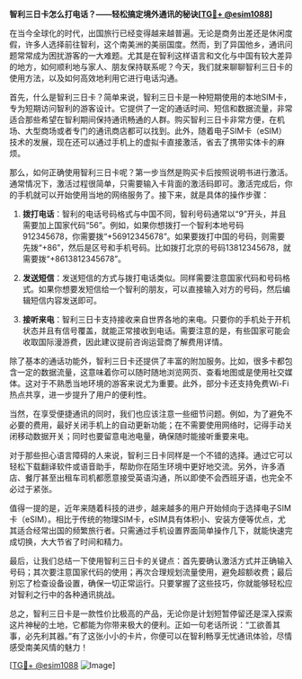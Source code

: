**智利三日卡怎么打电话？——轻松搞定境外通讯的秘诀[[TG💪+ @esim1088](https://t.me/s/esim1088)]**

在当今全球化的时代，出国旅行已经变得越来越普遍。无论是商务出差还是休闲度假，许多人选择前往智利，这个南美洲的美丽国度。然而，到了异国他乡，通讯问题常常成为困扰游客的一大难题。尤其是在智利这样语言和文化与中国有较大差异的地方，如何顺利地与家人、朋友保持联系呢？今天，我们就来聊聊智利三日卡的使用方法，以及如何高效地利用它进行电话沟通。

首先，什么是智利三日卡？简单来说，智利三日卡是一种短期使用的本地SIM卡，专为短期访问智利的游客设计。它提供了一定的通话时间、短信和数据流量，非常适合那些希望在智利期间保持通讯畅通的人群。购买智利三日卡非常方便，在机场、大型商场或者专门的通讯商店都可以找到。此外，随着电子SIM卡（eSIM）技术的发展，现在还可以通过手机上的虚拟卡直接激活，省去了携带实体卡的麻烦。

那么，如何正确使用智利三日卡呢？第一步当然是购买卡后按照说明书进行激活。通常情况下，激活过程很简单，只需要输入卡背面的激活码即可。激活完成后，你的手机就可以开始使用当地的网络服务了。接下来，就是具体的操作步骤：

1. **拨打电话**：智利的电话号码格式与中国不同，智利号码通常以“9”开头，并且需要加上国家代码“56”。例如，如果你想拨打一个智利本地号码912345678，你需要拨“+56912345678”。如果要拨打中国的号码，则需要先拨“+86”，然后是区号和手机号码。比如拨打北京的号码13812345678，就需要拨“+8613812345678”。

2. **发送短信**：发送短信的方式与拨打电话类似。同样需要注意国家代码和号码格式。如果你想要发短信给一个智利的朋友，可以直接输入对方的号码，然后编辑短信内容发送即可。

3. **接听来电**：智利三日卡支持接收来自世界各地的来电。只要你的手机处于开机状态并且有信号覆盖，就能正常接收到电话。需要注意的是，有些国家可能会收取国际漫游费，因此建议提前咨询运营商了解费用详情。

除了基本的通话功能外，智利三日卡还提供了丰富的附加服务。比如，很多卡都包含一定的数据流量，这意味着你可以随时随地浏览网页、查看地图或是使用社交媒体。这对于不熟悉当地环境的游客来说尤为重要。此外，部分卡还支持免费Wi-Fi热点共享，进一步提升了用户的便利性。

当然，在享受便捷通讯的同时，我们也应该注意一些细节问题。例如，为了避免不必要的费用，最好关闭手机上的自动更新功能；在不需要使用网络时，记得手动关闭移动数据开关；同时也要留意电池电量，确保随时能接听重要来电。

对于那些担心语言障碍的人来说，智利三日卡同样是一个不错的选择。通过它可以轻松下载翻译软件或语音助手，帮助你在陌生环境中更好地交流。另外，许多酒店、餐厅甚至出租车司机都愿意接受英语沟通，所以即使不会西班牙语，也完全不必过于紧张。

值得一提的是，近年来随着科技的进步，越来越多的用户开始倾向于选择电子SIM卡（eSIM）。相比于传统的物理SIM卡，eSIM具有体积小、安装方便等优点，尤其适合经常出国的频繁旅行者。只需通过手机设置界面简单操作几下，就能快速完成切换，大大节省了时间和精力。

最后，让我们总结一下使用智利三日卡的关键点：首先要确认激活方式并正确输入号码；其次要注意国家代码的使用；再次合理规划流量使用，避免超额收费；最后别忘了检查设备设置，确保一切正常运行。只要掌握了这些技巧，你就能够轻松应对智利之行中的各种通讯挑战。

总之，智利三日卡是一款性价比极高的产品，无论你是计划短暂停留还是深入探索这片神秘的土地，它都能为你带来极大的便利。正如一句老话所说：“工欲善其事，必先利其器。”有了这张小小的卡片，你便可以在智利畅享无忧通讯体验，尽情感受南美风情的魅力！

[[TG💪+ @esim1088](https://t.me/s/esim1088) ![Image](https://i.postimg.cc/4NQfJmqS/Snipaste-2025-05-13-00-14-12.png)]